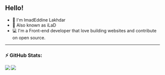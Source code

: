 
## Hello!

- 👋 I'm ImadEddine Lakhdar
- 👨‍ Also known as iLaD
- 💻 I'm a Front-end developer that love building websites and contribute on open source. 
---
 
  ### ⚡ GitHub Stats:

  <img align="left" display="block" src="https://github-readme-stats.vercel.app/api?username=iLaD08&theme=dark" />
  <img align="left" display="block" src="https://github-readme-stats.vercel.app/api/top-langs/?username=iLaD08&layout=compact&theme=dark" />

